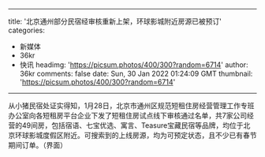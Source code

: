 
---
title: '北京通州部分民宿经审核重新上架，环球影城附近房源已被预订'
categories: 
 - 新媒体
 - 36kr
 - 快讯
headimg: 'https://picsum.photos/400/300?random=6714'
author: 36kr
comments: false
date: Sun, 30 Jan 2022 01:24:09 GMT
thumbnail: 'https://picsum.photos/400/300?random=6714'
---

<div>   
从小猪民宿处证实得知，1月28日，北京市通州区规范短租住房经营管理工作专班办公室向各短租房平台企业下发了短租住房试点线下审核通过名单，共7家公司经营的49间房，包括宿语、七宝优选、寓言、Teasure宝藏民宿等品牌，均位于北京环球影城度假区附近。可搜索到的上线房源，均为可预定状态，且不少已有春节期间订单。（界面）  
</div>
            